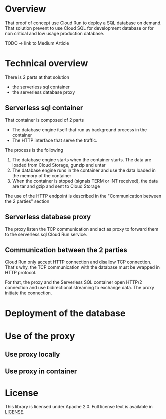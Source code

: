 # Overview

That proof of concept use Cloud Run to deploy a SQL database on demand. That solution prevent to use Cloud SQL for 
development database or for non critical and low usage production database.

TODO -> link to Medium Article

# Technical overview

There is 2 parts at that solution

* the serverless sql container
* the serverless database proxy

## Serverless sql container

That container is composed of 2 parts

* The database engine itself that run as background process in the container
* The HTTP interface that serve the traffic.

The process is the following
1. The database engine starts when the container starts. The data are loaded from Cloud Storage, gunzip and untar
2. The database engine runs in the container and use the data loaded in the memory of the container
3. When the container is stoped (signals TERM or INT received), the data are tar and gzip and sent to Cloud Storage

The use of the HTTP endpoint is described in the "Communication between the 2 parties" section

## Serverless database proxy

The proxy listen the TCP communication and act as proxy to forward them to the serverless sql Cloud Run service.

## Communication between the 2 parties

Cloud Run only accept HTTP connection and disallow TCP connection. That's why, the TCP communication with the database 
must be wrapped in HTTP protocol.

For that, the proxy and the Serverless SQL container open HTTP/2 connection and use bidirectional streaming to 
exchange data. The proxy initiate the connection.

# Deployment of the database


# Use of the proxy

## Use proxy locally

## Use proxy in container

# License

This library is licensed under Apache 2.0. Full license text is available in
[LICENSE](https://github.com/guillaumeblaquiere/serverless-sql/tree/master/LICENSE).